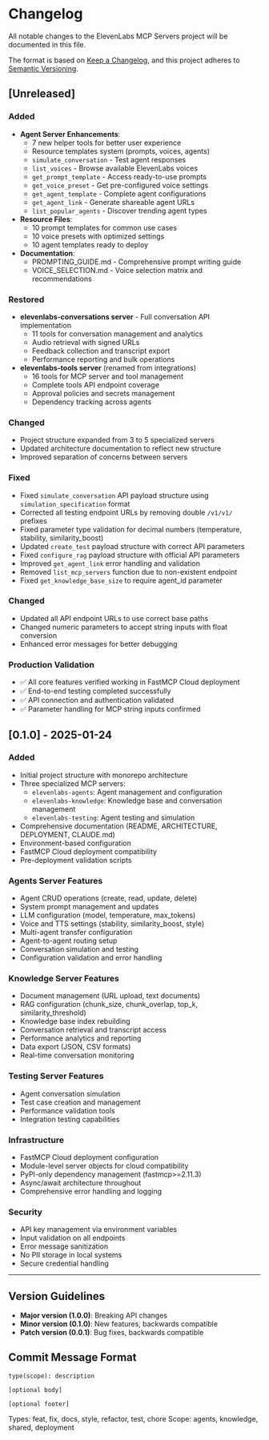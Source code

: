 # Changelog

All notable changes to the ElevenLabs MCP Servers project will be documented in this file.

The format is based on [Keep a Changelog](https://keepachangelog.com/en/1.0.0/),
and this project adheres to [Semantic Versioning](https://semver.org/spec/v2.0.0.html).

## [Unreleased]

### Added
- **Agent Server Enhancements**:
  - 7 new helper tools for better user experience
  - Resource templates system (prompts, voices, agents)
  - `simulate_conversation` - Test agent responses
  - `list_voices` - Browse available ElevenLabs voices
  - `get_prompt_template` - Access ready-to-use prompts
  - `get_voice_preset` - Get pre-configured voice settings
  - `get_agent_template` - Complete agent configurations
  - `get_agent_link` - Generate shareable agent URLs
  - `list_popular_agents` - Discover trending agent types
- **Resource Files**:
  - 10 prompt templates for common use cases
  - 10 voice presets with optimized settings
  - 10 agent templates ready to deploy
- **Documentation**:
  - PROMPTING_GUIDE.md - Comprehensive prompt writing guide
  - VOICE_SELECTION.md - Voice selection matrix and recommendations

### Restored
- **elevenlabs-conversations server** - Full conversation API implementation
  - 11 tools for conversation management and analytics
  - Audio retrieval with signed URLs
  - Feedback collection and transcript export
  - Performance reporting and bulk operations
- **elevenlabs-tools server** (renamed from integrations)
  - 16 tools for MCP server and tool management
  - Complete tools API endpoint coverage
  - Approval policies and secrets management
  - Dependency tracking across agents

### Changed
- Project structure expanded from 3 to 5 specialized servers
- Updated architecture documentation to reflect new structure
- Improved separation of concerns between servers

### Fixed
- Fixed `simulate_conversation` API payload structure using `simulation_specification` format
- Corrected all testing endpoint URLs by removing double `/v1/v1/` prefixes
- Fixed parameter type validation for decimal numbers (temperature, stability, similarity_boost)
- Updated `create_test` payload structure with correct API parameters
- Fixed `configure_rag` payload structure with official API parameters
- Improved `get_agent_link` error handling and validation
- Removed `list_mcp_servers` function due to non-existent endpoint
- Fixed `get_knowledge_base_size` to require agent_id parameter

### Changed
- Updated all API endpoint URLs to use correct base paths
- Changed numeric parameters to accept string inputs with float conversion
- Enhanced error messages for better debugging

### Production Validation
- ✅ All core features verified working in FastMCP Cloud deployment
- ✅ End-to-end testing completed successfully
- ✅ API connection and authentication validated
- ✅ Parameter handling for MCP string inputs confirmed

## [0.1.0] - 2025-01-24

### Added
- Initial project structure with monorepo architecture
- Three specialized MCP servers:
  - `elevenlabs-agents`: Agent management and configuration
  - `elevenlabs-knowledge`: Knowledge base and conversation management
  - `elevenlabs-testing`: Agent testing and simulation
- Comprehensive documentation (README, ARCHITECTURE, DEPLOYMENT, CLAUDE.md)
- Environment-based configuration
- FastMCP Cloud deployment compatibility
- Pre-deployment validation scripts

### Agents Server Features
- Agent CRUD operations (create, read, update, delete)
- System prompt management and updates
- LLM configuration (model, temperature, max_tokens)
- Voice and TTS settings (stability, similarity_boost, style)
- Multi-agent transfer configuration
- Agent-to-agent routing setup
- Conversation simulation and testing
- Configuration validation and error handling

### Knowledge Server Features
- Document management (URL upload, text documents)
- RAG configuration (chunk_size, chunk_overlap, top_k, similarity_threshold)
- Knowledge base index rebuilding
- Conversation retrieval and transcript access
- Performance analytics and reporting
- Data export (JSON, CSV formats)
- Real-time conversation monitoring

### Testing Server Features
- Agent conversation simulation
- Test case creation and management
- Performance validation tools
- Integration testing capabilities

### Infrastructure
- FastMCP Cloud deployment configuration
- Module-level server objects for cloud compatibility
- PyPI-only dependency management (fastmcp>=2.11.3)
- Async/await architecture throughout
- Comprehensive error handling and logging

### Security
- API key management via environment variables
- Input validation on all endpoints
- Error message sanitization
- No PII storage in local systems
- Secure credential handling

---

## Version Guidelines

- **Major version (1.0.0)**: Breaking API changes
- **Minor version (0.1.0)**: New features, backwards compatible
- **Patch version (0.0.1)**: Bug fixes, backwards compatible

## Commit Message Format

```
type(scope): description

[optional body]

[optional footer]
```

Types: feat, fix, docs, style, refactor, test, chore
Scope: agents, knowledge, shared, deployment